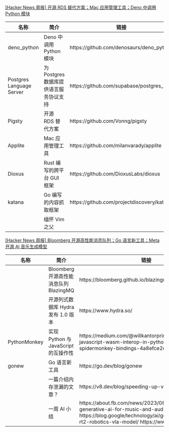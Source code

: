 [[Hacker News 周报] 开源 RDS 替代方案；Mac 应用管理工具；Deno 中调用 Python
模块](https://www.bilibili.com/video/BV1hp4y1g7mh)
<table>
  <theader>
    <th>名称</th>
    <th>简介</th>
    <th>链接</th>
  </theader>
  <tbody>
    <tr>
      <td>deno_python</td>
      <td>Deno 中调用 Python 模块</td>
      <td>https://github.com/denosaurs/deno_python</td>
    </tr><tr>
      <td>Postgres Language Server</td>
      <td>为 Postgres 数据库提供语言服务协议支持</td>
      <td>https://github.com/supabase/postgres_lsp</td>
    </tr><tr>
      <td>Pigsty</td>
      <td>开源 RDS 替代方案</td>
      <td>https://github.com/Vonng/pigsty</td>
    </tr><tr>
      <td>Applite</td>
      <td>Mac 应用管理工具</td>
      <td>https://github.com/milanvarady/applite</td>
    </tr><tr>
      <td>Dioxus</td>
      <td>Rust 编写的跨平台 GUI 框架</td>
      <td>https://github.com/DioxusLabs/dioxus</td>
    </tr><tr>
      <td>katana</td>
      <td>Go 编写的内容抓取框架</td>
      <td>https://github.com/projectdiscovery/katana</td>
    </tr><tr>
      <td></td>
      <td>缅怀 Vim 之父</td>
      <td></td>
    </tr>
  </tbody>
</table>

[[Hacker News 周报] Bloomberg 开源高性能消息队列；Go 语言新工具；Meta 开源 AI
音乐生成模型](https://www.bilibili.com/video/BV1m44y1w7DU)
<table>
  <theader>
    <th>名称</th>
    <th>简介</th>
    <th>链接</th>
  </theader>
  <tbody>
    <tr>
      <td></td>
      <td>Bloomberg 开源高性能消息队列 BlazingMQ</td>
      <td>https://bloomberg.github.io/blazingmq/</td>
    </tr><tr>
      <td></td>
      <td>开源列式数据库 Hydra 发布 1.0 版本</td>
      <td>https://www.hydra.so/</td>
    </tr><tr>
      <td>PythonMonkey</td>
      <td>实现 Python 与 JavaScript 的互操作性</td>
      <td>https://medium.com/@willkantorpringle/pythonmonkey-javascript-wasm-interop-in-python-using-spidermonkey-bindings-4a8efce2e598</td>
    </tr><tr>
      <td>gonew</td>
      <td>Go 语言新工具</td>
      <td>https://go.dev/blog/gonew</td>
    </tr><tr>
      <td></td>
      <td>一篇介绍内存泄漏的文章？</td>
      <td>https://v8.dev/blog/speeding-up-v8-heap-snapshots</td>
    </tr><tr>
      <td></td>
      <td>一周 AI 小结</td>
      <td>https://about.fb.com/news/2023/08/audiocraft-generative-ai-for-music-and-audio
        https://blog.google/technology/ai/google-deepmind-rt2-robotics-vla-model/
        https://www.prettypolly.app/</td>
    </tr>
  </tbody>
</table>